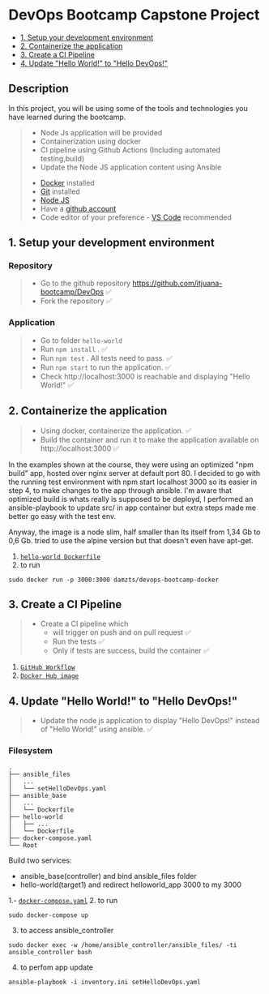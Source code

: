 # DevOps Bootcamp Capstone Project
  - [1. Setup your development environment](#1-setup-your-development-environment)
  - [2. Containerize the application](#2-containerize-the-application)
  - [3. Create a CI Pipeline](#3-create-a-ci-pipeline)
  - [4. Update "Hello World!" to "Hello DevOps!"](#4-update-hello-world-to-hello-devops)

## Description
In this project, you will be using some of the tools and technologies you have learned during the bootcamp.
> - Node Js application will be provided
> - Containerization using docker
> - CI pipeline using Github Actions (Including automated testing,build)
> - Update the Node JS application content using Ansible
> * [Docker](https://docs.docker.com/desktop/) installed
> * [Git](https://github.com/git-guides/install-git) installed
> * [Node JS](https://nodejs.org/en/download/package-manager/)
> * Have a [github account](https://github.com/join)
> * Code editor of your preference - [VS Code](https://code.visualstudio.com/download) recommended

## 1. Setup your development environment
### Repository
> - Go to the github repository https://github.com/itjuana-bootcamp/DevOps ✅
> - Fork the repository ✅
### Application
> - Go to folder `hello-world` 
> - Run `npm install` . ✅
> - Run `npm test` . All tests need to pass. ✅
> - Run `npm start` to run the application. ✅
> - Check http://localhost:3000 is reachable and displaying "Hello World!" ✅

## 2. Containerize the application
> - Using docker, containerize the application. ✅
> - Build the container and run it to make the application available on http://localhost:3000 ✅

In the examples shown at the course, they were using an optimized "npm build" app, hosted over nginx server at default port 80.
I decided to go with the running test environment with npm start localhost 3000 so its easier in step 4, to make changes to the app through ansible.
I'm aware that optimized build is whats really is supposed to be deployd, I performed an ansible-playbook to update src/ in app container but extra steps made me better go easy with the test env.

Anyway, the image is a node slim, half smaller than lts itself from 1,34 Gb to 0,6 Gb. tried to use the alpine version but that doesn't even have apt-get.

1. [`hello-world Dockerfile`](./hello-world/Dockerfile)
2. to run
```
sudo docker run -p 3000:3000 damzts/devops-bootcamp-docker
```

## 3. Create a CI Pipeline
> - Create a CI pipeline which 
>     - will trigger on push and on pull request ✅
>     - Run the tests ✅
>     - Only if tests are success, build the container ✅

1. [`GitHub Workflow`](../.github/workflows/understanding.yml)
2. [`Docker Hub image`](https://hub.docker.com/r/damzts/devops-bootcamp-docker/tags)
 
## 4. Update "Hello World!" to "Hello DevOps!"
> - Update the node js application to display "Hello DevOps!" instead of "Hello World!" using ansible. ✅

### Filesystem
```
.
├── ansible_files
│   ...
│   └── setHelloDevOps.yaml
├── ansible_base
│   ...
│   └── Dockerfile
├── hello-world
│   ├── ...
│   └── Dockerfile
├── docker-compose.yaml
└── Root
```

Build two services:
- ansible_base(controller) and bind ansible_files folder
- hello-world(target1) and redirect helloworld_app 3000 to my 3000

1.- [`docker-compose.yaml`](./docker-compose.yaml)
2. to run
```
sudo docker-compose up
```
3. to access ansible_controller
```
sudo docker exec -w /home/ansible_controller/ansible_files/ -ti ansible_controller bash
```
4. to perfom app update
```
ansible-playbook -i inventory.ini setHelloDevOps.yaml
```

